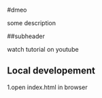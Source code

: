 #dmeo

some description

##subheader

watch tutorial on youtube

## Local developement

1.open index.html in browser
